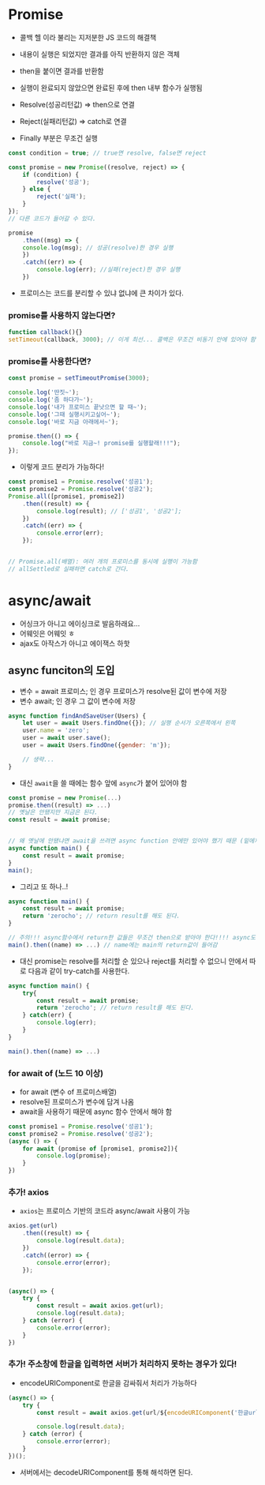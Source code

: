 # Promise
- 콜백 헬 이라 불리는 지저분한 JS 코드의 해결책
- 내용이 실행은 되었지만 결과를 아직 반환하지 않은 객체
- then을 붙이면 결과를 반환함
- 실행이 완료되지 않았으면 완료된 후에 then 내부 함수가 실행됨 

- Resolve(성공리턴값) => then으로 연결
- Reject(실패리턴값) => catch로 연결
- Finally 부분은 무조건 실행

```javascript
const condition = true; // true면 resolve, false면 reject

const promise = new Promise((resolve, reject) => {
    if (condition) {
        resolve('성공');
    } else {
        reject('실패');
    }
});
// 다른 코드가 들어갈 수 있다.

promise
    .then((msg) => {
    console.log(msg); // 성공(resolve)한 경우 실행
    })
    .catch((err) => {
        console.log(err); //실패(reject)한 경우 실행
    })
```


- 프로미스는 코드를 분리할 수 있냐 없냐에 큰 차이가 있다.


### promise를 사용하지 않는다면?

```javascript
function callback(){}
setTimeout(callback, 3000); // 이게 최선... 콜백은 무조건 비동기 안에 있어야 함\
```

### promise를 사용한다면?

```javascript
const promise = setTimeoutPromise(3000);

console.log('딴짓~');
console.log('좀 하다가~');
console.log('내가 프로미스 끝낫으면 할 때~');
console.log('그때 실행시키고싶어~');
console.log('바로 지금 아래에서~');

promise.then(() => {
    console.log("바로 지금~! promise를 실행할래!!!");
});

```

- 이렇게 코드 분리가 가능하다!

```javascript
const promise1 = Promise.resolve('성공1');
const promise2 = Promise.resolve('성공2');
Promise.all([promise1, promise2])
    .then((result) => {
        console.log(result); // ['성공1', '성공2'];
    })
    .catch((err) => {
        console.error(err);
    });


// Promise.all(배열): 여러 개의 프로미스를 동시에 실행이 가능함
// allSettled로 실패하면 catch로 간다.

```


# async/await
- 어싱크가 아니고 에이싱크로 발음하래요...
- 어웨잇은 어웨잇 ㅎ
- ajax도 아작스가 아니고 에이잭스 하핫

## async funciton의 도입
- 변수 = await 프로미스; 인 경우 프로미스가 resolve된 값이 변수에 저장
- 변수 await; 인 경우 그 값이 변수에 저장

```javascript
async function findAndSaveUser(Users) {
    let user = await Users.findOne({}); // 실행 순서가 오른쪽에서 왼쪽
    user.name = 'zero';
    user = await user.save();
    user = await Users.findOne({gender: 'm'});

    // 생략...
}
```

- 대신 `await`을 쓸 때에는 함수 앞에 `async`가 붙어 있어야 함


```javascript
const promise = new Promise(...)
promise.then((result) => ...)
// 옛날은 안됐지만 지금은 된다. 
const result = await promise;


// 왜 옛날에 안됐냐면 await을 쓰려면 async function 안에만 있어야 했기 때문 (밑에처럼)
async function main() {
    const result = await promise;
}
main();

```

- 그리고 또 하나..!

```javascript
async function main() {
    const result = await promise;
    return 'zerocho'; // return result를 해도 된다.
}

// 주의!!! async함수에서 return한 값들은 무조건 then으로 받아야 한다!!!! async도 promise임. promise를 간단하게 만든 것일 뿐이기 때문! 
main().then((name) => ...) // name에는 main의 return값이 들어감
```

- 대신 promise는 resolve를 처리할 순 있으나 reject를 처리할 수 없으니 안에서 따로 다음과 같이 try-catch를 사용한다.

```javascript
async function main() {
    try{
        const result = await promise;
        return 'zerocho'; // return result를 해도 된다.
    } catch(err) {
        console.log(err);
    }
}

main().then((name) => ...) 
```

### for await of (노드 10 이상)
- for await (변수 of 프로미스배열)
- resolve된 프로미스가 변수에 담겨 나옴
- await을 사용하기 때문에 async 함수 안에서 해야 함

```javascript
const promise1 = Promise.resolve('성공1');
const promise2 = Promise.resolve('성공2');
(async () => {
    for await (promise of [promise1, promise2]){
        console.log(promise);
    }
})
```




### 추가! axios
- `axios`는 프로미스 기반의 코드라 async/await 사용이 가능

```javascript
axios.get(url)
    .then((result) => {
        console.log(result.data);
    })
    .catch((error) => {
        console.error(error);
    });


(async() => {
    try {
        const result = await axios.get(url);
        console.log(result.data);
    } catch (error) {
        console.error(error);
    }
})

```

### 추가! 주소창에 한글을 입력하면 서버가 처리하지 못하는 경우가 있다!
- encodeURIComponent로 한글을 감싸줘서 처리가 가능하다
```javascript
(async() => {
    try {
        const result = await axios.get(url/${encodeURIComponent('한글url')});

        console.log(result.data);
    } catch (error) {
        console.error(error);
    }
})();
```

- 서버에서는 decodeURIComponent를 통해 해석하면 된다.